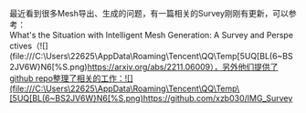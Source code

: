 最近看到很多Mesh导出、生成的问题，有一篇相关的Survey刚刚有更新，可以参考：What's the Situation with Intelligent Mesh Generation: A Survey and Perspectives（![](file:///C:\Users\22625\AppData\Roaming\Tencent\QQ\Temp\[5UQ[BL(6~BS2JV6W}N6[%S.png)https://arxiv.org/abs/2211.06009），另外他们提供了github repo整理了相关的工作：![](file:///C:\Users\22625\AppData\Roaming\Tencent\QQ\Temp\[5UQ[BL(6~BS2JV6W}N6[%S.png)https://github.com/xzb030/IMG_Survey